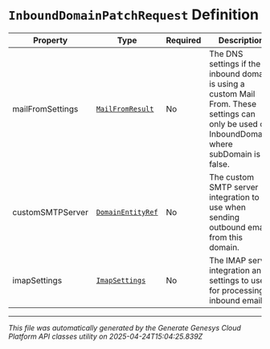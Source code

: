 # `InboundDomainPatchRequest` Definition

| Property | Type | Required | Description |
|----------|------|----------|-------------|
| mailFromSettings | [`MailFromResult`](mailfromresult-definition.md) | No | The DNS settings if the inbound domain is using a custom Mail From. These settings can only be used on InboundDomains where subDomain is false. |
| customSMTPServer | [`DomainEntityRef`](domainentityref-definition.md) | No | The custom SMTP server integration to use when sending outbound emails from this domain. |
| imapSettings | [`ImapSettings`](imapsettings-definition.md) | No | The IMAP server integration and settings to use for processing inbound emails. |

---

*This file was automatically generated by the Generate Genesys Cloud Platform API classes utility on 2025-04-24T15:04:25.839Z*